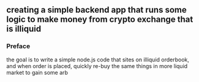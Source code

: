 ## creating a simple backend app that runs some logic to make money from crypto exchange that is illiquid

### Preface

the goal is to write a simple node.js code that sites on illiquid orderbook, and when order is placed, quickly re-buy the same things in more liquid market to gain some arb
